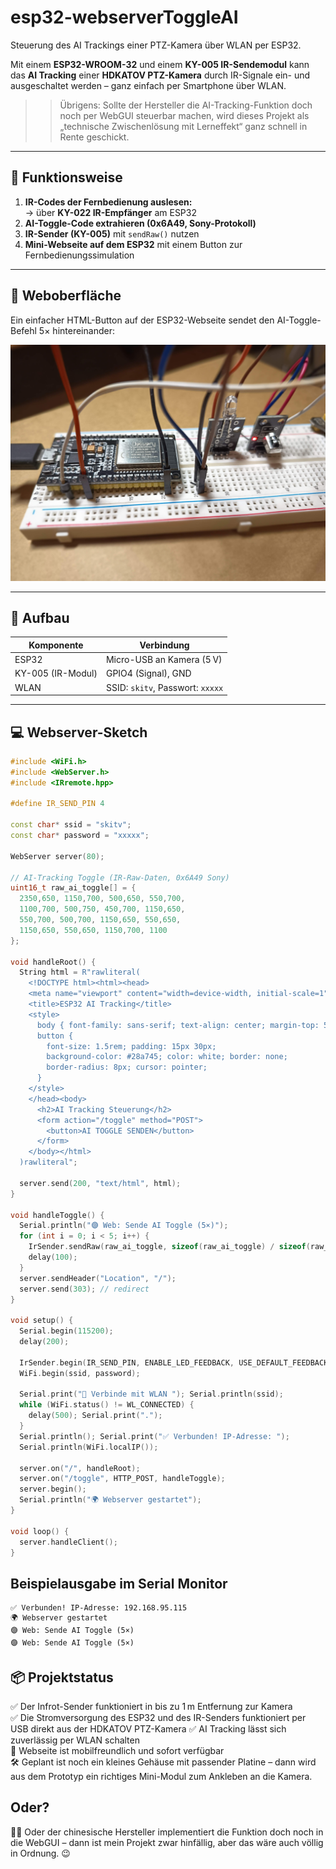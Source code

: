 # esp32-webserverToggleAI

Steuerung des AI Trackings einer PTZ-Kamera über WLAN per ESP32.

Mit einem **ESP32-WROOM-32** und einem **KY-005 IR-Sendemodul** kann das **AI Tracking** einer **HDKATOV PTZ-Kamera** durch IR-Signale ein- und ausgeschaltet werden – ganz einfach per Smartphone über WLAN.

>> Übrigens: Sollte der Hersteller die AI-Tracking-Funktion doch noch per WebGUI steuerbar machen, wird dieses Projekt als „technische Zwischenlösung mit Lerneffekt“ ganz schnell in Rente geschickt.
---

## 🔧 Funktionsweise

1. **IR-Codes der Fernbedienung auslesen:**  
   → über **KY-022 IR-Empfänger** am ESP32  
2. **AI-Toggle-Code extrahieren (0x6A49, Sony-Protokoll)**  
3. **IR-Sender (KY-005)** mit `sendRaw()` nutzen  
4. **Mini-Webseite auf dem ESP32** mit einem Button zur Fernbedienungssimulation

---

## 📡 Weboberfläche

Ein einfacher HTML-Button auf der ESP32-Webseite sendet den AI-Toggle-Befehl 5× hintereinander:

![Screenshot](Steckbrett.jpg)

---

## 🧠 Aufbau

| Komponente      | Verbindung                  |
|------------------|-----------------------------|
| ESP32            | Micro-USB an Kamera (5 V)   |
| KY-005 (IR-Modul)| GPIO4 (Signal), GND         |
| WLAN             | SSID: `skitv`, Passwort: `xxxxx` |

---

## 💻 Webserver-Sketch

```cpp
#include <WiFi.h>
#include <WebServer.h>
#include <IRremote.hpp>

#define IR_SEND_PIN 4

const char* ssid = "skitv";
const char* password = "xxxxx";

WebServer server(80);

// AI-Tracking Toggle (IR-Raw-Daten, 0x6A49 Sony)
uint16_t raw_ai_toggle[] = {
  2350,650, 1150,700, 500,650, 550,700,
  1100,700, 500,750, 450,700, 1150,650,
  550,700, 500,700, 1150,650, 550,650,
  1150,650, 550,650, 1150,700, 1100
};

void handleRoot() {
  String html = R"rawliteral(
    <!DOCTYPE html><html><head>
    <meta name="viewport" content="width=device-width, initial-scale=1">
    <title>ESP32 AI Tracking</title>
    <style>
      body { font-family: sans-serif; text-align: center; margin-top: 50px; }
      button {
        font-size: 1.5rem; padding: 15px 30px;
        background-color: #28a745; color: white; border: none;
        border-radius: 8px; cursor: pointer;
      }
    </style>
    </head><body>
      <h2>AI Tracking Steuerung</h2>
      <form action="/toggle" method="POST">
        <button>AI TOGGLE SENDEN</button>
      </form>
    </body></html>
  )rawliteral";

  server.send(200, "text/html", html);
}

void handleToggle() {
  Serial.println("🟣 Web: Sende AI Toggle (5×)");
  for (int i = 0; i < 5; i++) {
    IrSender.sendRaw(raw_ai_toggle, sizeof(raw_ai_toggle) / sizeof(raw_ai_toggle[0]), 38);
    delay(100);
  }
  server.sendHeader("Location", "/");
  server.send(303); // redirect
}

void setup() {
  Serial.begin(115200);
  delay(200);

  IrSender.begin(IR_SEND_PIN, ENABLE_LED_FEEDBACK, USE_DEFAULT_FEEDBACK_LED_PIN);
  WiFi.begin(ssid, password);

  Serial.print("🔌 Verbinde mit WLAN "); Serial.println(ssid);
  while (WiFi.status() != WL_CONNECTED) {
    delay(500); Serial.print(".");
  }
  Serial.println(); Serial.print("✅ Verbunden! IP-Adresse: ");
  Serial.println(WiFi.localIP());

  server.on("/", handleRoot);
  server.on("/toggle", HTTP_POST, handleToggle);
  server.begin();
  Serial.println("🌍 Webserver gestartet");
}

void loop() {
  server.handleClient();
}
```

## Beispielausgabe im Serial Monitor
```
✅ Verbunden! IP-Adresse: 192.168.95.115
🌍 Webserver gestartet
🟣 Web: Sende AI Toggle (5×)
🟣 Web: Sende AI Toggle (5×)
```
## 📦 Projektstatus
✅ Der Infrot-Sender funktioniert in bis zu 1 m Entfernung zur Kamera  
✅ Die Stromversorgung des ESP32 und des IR-Senders funktioniert per USB direkt aus der HDKATOV PTZ-Kamera
✅ AI Tracking lässt sich zuverlässig per WLAN schalten  
📱 Webseite ist mobilfreundlich und sofort verfügbar  
🛠️ Geplant ist noch ein kleines Gehäuse mit passender Platine – dann wird aus dem Prototyp ein richtiges Mini-Modul zum Ankleben an die Kamera.
## Oder?
🤷‍♂️ Oder der chinesische Hersteller implementiert die Funktion doch noch in die WebGUI – dann ist mein Projekt zwar hinfällig, aber das wäre auch völlig in Ordnung. 😉
